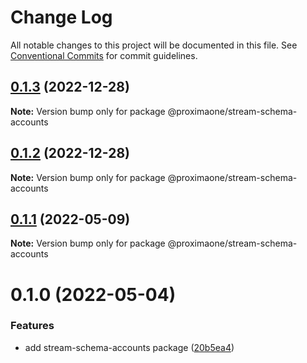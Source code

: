 # Change Log

All notable changes to this project will be documented in this file.
See [Conventional Commits](https://conventionalcommits.org) for commit guidelines.

## [0.1.3](https://github.com/proxima-one/stream-schemas/compare/@proximaone/stream-schema-accounts@0.1.1...@proximaone/stream-schema-accounts@0.1.3) (2022-12-28)

**Note:** Version bump only for package @proximaone/stream-schema-accounts





## [0.1.2](https://github.com/proxima-one/stream-schemas/compare/@proximaone/stream-schema-accounts@0.1.1...@proximaone/stream-schema-accounts@0.1.2) (2022-12-28)

**Note:** Version bump only for package @proximaone/stream-schema-accounts





## [0.1.1](https://github.com/proxima-one/stream-schemas/compare/@proximaone/stream-schema-accounts@0.1.0...@proximaone/stream-schema-accounts@0.1.1) (2022-05-09)

**Note:** Version bump only for package @proximaone/stream-schema-accounts





# 0.1.0 (2022-05-04)


### Features

* add stream-schema-accounts package ([20b5ea4](https://github.com/proxima-one/stream-schemas/commit/20b5ea4c963a64b2a6611821d8f9a08ef9381cbc))
